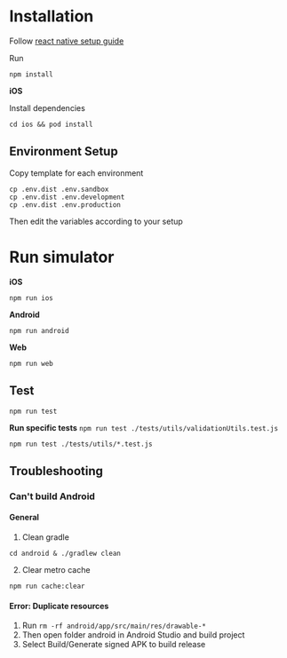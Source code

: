 # Installation

Follow [react native setup guide](https://reactnative.dev/docs/environment-setup)

Run

`npm install`

**iOS**

Install dependencies

`cd ios && pod install`

## Environment Setup

Copy template for each environment

```
cp .env.dist .env.sandbox
cp .env.dist .env.development
cp .env.dist .env.production
```

Then edit the variables according to your setup

# Run simulator

**iOS**

`npm run ios`

**Android**

`npm run android`

**Web**

`npm run web`



## Test

`npm run test`

**Run specific tests**
`npm run test ./tests/utils/validationUtils.test.js`

`npm run test ./tests/utils/*.test.js`


## Troubleshooting

### Can't build Android

#### General

1. Clean gradle

`cd android & ./gradlew clean`

2. Clear metro cache

`npm run cache:clear`

#### Error: Duplicate resources

1. Run `rm -rf android/app/src/main/res/drawable-*`
2. Then open folder android in Android Studio and build project
3. Select Build/Generate signed APK to build release


